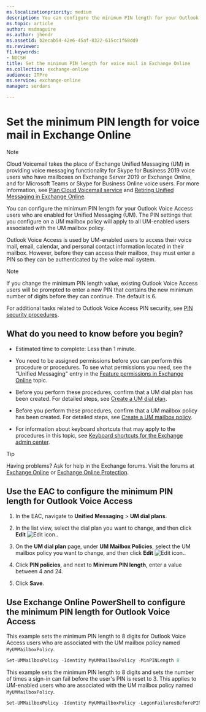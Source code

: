 ```yaml
---
ms.localizationpriority: medium
description: You can configure the minimum PIN length for your Outlook Voice Access users who are enabled for Unified Messaging (UM). The PIN settings that you configure on a UM mailbox policy will apply to all UM-enabled users associated with the UM mailbox policy.
ms.topic: article
author: msdmaguire
ms.author: jhendr
ms.assetid: b2ecab54-42e6-45af-8322-615cc1f68dd9
ms.reviewer: 
f1.keywords:
- NOCSH
title: Set the minimum PIN length for voice mail in Exchange Online
ms.collection: exchange-online
audience: ITPro
ms.service: exchange-online
manager: serdars

---
```


# Set the minimum PIN length for voice mail in Exchange Online

> [!NOTE]
> Cloud Voicemail takes the place of Exchange Unified Messaging (UM) in providing voice messaging functionality for Skype for Business 2019 voice users who have mailboxes on Exchange Server 2019 or Exchange Online, and for Microsoft Teams or Skype for Business Online voice users. For more information, see [Plan Cloud Voicemail service](/skypeforbusiness/hybrid/plan-cloud-voicemail) and [Retiring Unified Messaging in Exchange Online](https://techcommunity.microsoft.com/t5/Exchange-Team-Blog/Retiring-Unified-Messaging-in-Exchange-Online/ba-p/608991).

You can configure the minimum PIN length for your Outlook Voice Access users who are enabled for Unified Messaging (UM). The PIN settings that you configure on a UM mailbox policy will apply to all UM-enabled users associated with the UM mailbox policy.

Outlook Voice Access is used by UM-enabled users to access their voice mail, email, calendar, and personal contact information located in their mailbox. However, before they can access their mailbox, they must enter a PIN so they can be authenticated by the voice mail system.

> [!NOTE]
> If you change the minimum PIN length value, existing Outlook Voice Access users will be prompted to enter a new PIN that contains the new minimum number of digits before they can continue. The default is 6.

For additional tasks related to Outlook Voice Access PIN security, see [PIN security procedures](pin-security-procedures.md).

## What do you need to know before you begin?

- Estimated time to complete: Less than 1 minute.

- You need to be assigned permissions before you can perform this procedure or procedures. To see what permissions you need, see the "Unified Messaging" entry in the [Feature permissions in Exchange Online](../../permissions-exo/feature-permissions.md) topic.

- Before you perform these procedures, confirm that a UM dial plan has been created. For detailed steps, see [Create a UM dial plan](../../voice-mail-unified-messaging/connect-voice-mail-system/create-um-dial-plan.md).

- Before you perform these procedures, confirm that a UM mailbox policy has been created. For detailed steps, see [Create a UM mailbox policy](../../voice-mail-unified-messaging/set-up-voice-mail/create-um-mailbox-policy.md).

- For information about keyboard shortcuts that may apply to the procedures in this topic, see [Keyboard shortcuts for the Exchange admin center](../../accessibility/keyboard-shortcuts-in-admin-center.md).

> [!TIP]
> Having problems? Ask for help in the Exchange forums. Visit the forums at [Exchange Online](https://social.technet.microsoft.com/forums/msonline/home?forum=onlineservicesexchange) or [Exchange Online Protection](https://social.technet.microsoft.com/forums/forefront/home?forum=FOPE).

## Use the EAC to configure the minimum PIN length for Outlook Voice Access

1. In the EAC, navigate to **Unified Messaging** \> **UM dial plans**.

2. In the list view, select the dial plan you want to change, and then click **Edit** ![Edit icon.](../../media/ITPro_EAC_EditIcon.gif).

3. On the **UM dial plan** page, under **UM Mailbox Policies**, select the UM mailbox policy you want to change, and then click **Edit** ![Edit icon.](../../media/ITPro_EAC_EditIcon.gif).

4. Click **PIN policies**, and next to **Minimum PIN length**, enter a value between 4 and 24.

5. Click **Save**.

## Use Exchange Online PowerShell to configure the minimum PIN length for Outlook Voice Access

This example sets the minimum PIN length to 8 digits for Outlook Voice Access users who are associated with the UM mailbox policy named `MyUMMailboxPolicy`.

```PowerShell
Set-UMMailboxPolicy -Identity MyUMMailboxPolicy -MinPINLength 8
```

This example sets the minimum PIN length to 8 digits and sets the number of times a sign-in can fail before the user's PIN is reset to 3. This applies to UM-enabled users who are associated with the UM mailbox policy named `MyUMMailboxPolicy`.

```PowerShell
Set-UMMailboxPolicy -Identity MyUMMailboxPolicy -LogonFailuresBeforePINReset 3 -MinPINLength 8
```

